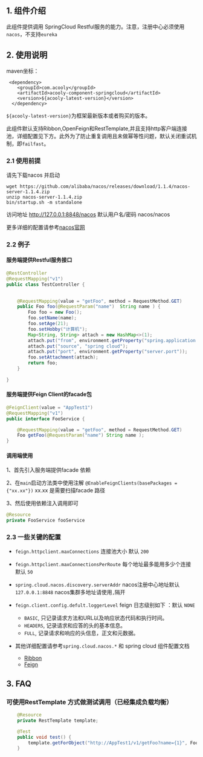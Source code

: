 <!-- title: SpringCloud组件 -->
<!-- type: infrastructure -->
<!-- author: aleishus -->
<!-- date: 2019-12-18 -->

## 1. 组件介绍

此组件提供调用 SpringCloud Restful服务的能力。注意，注册中心必须使用`nacos`，不支持`eureka`

## 2. 使用说明

maven坐标：

     <dependency>
        <groupId>com.acooly</groupId>
        <artifactId>acooly-component-springcloud</artifactId>
        <version>${acooly-latest-version}</version>
      </dependency>

`${acooly-latest-version}`为框架最新版本或者购买的版本。

此组件默认支持Ribbon,OpenFeign和RestTemplate,并且支持http客户端连接池，详细配置见下方。此外为了防止重复调用且未做幂等性问题，默认关闭重试机制，即`failfast`。


    
### 2.1 使用前提

请先下载nacos 并启动

```shell
wget https://github.com/alibaba/nacos/releases/download/1.1.4/nacos-server-1.1.4.zip
unzip nacos-server-1.1.4.zip
bin/startup.sh -m standalone
```

访问地址 http://127.0.0.1:8848/nacos  默认用户名/密码 nacos/nacos

更多详细的配置请参考[nacos官网](https://nacos.io/)

### 2.2 例子

#### 服务端提供Restful服务接口

```java
@RestController
@RequestMapping("v1")
public class TestController {

 
    @RequestMapping(value = "getFoo", method = RequestMethod.GET)
    public Foo foo(@RequestParam("name")  String name ) {
        Foo foo = new Foo();
        foo.setName(name);
        foo.setAge(21);
        foo.setHobby("计算机");
        Map<String, String> attach = new HashMap<>(1);
        attach.put("from", environment.getProperty("spring.application.name")); //name is AppTest1
        attach.put("source", "spring cloud");
        attach.put("port", environment.getProperty("server.port"));
        foo.setAttachment(attach);
        return foo;
    }
    
}
```
#### 服务端提供Feign Client的facade包

```java
@FeignClient(value = "AppTest1")
@RequestMapping("v1")
public interface FooService {

    @RequestMapping(value = "getFoo", method = RequestMethod.GET)
    Foo getFoo(@RequestParam("name") String name );
}

```

#### 调用端使用
1、首先引入服务端提供facade 依赖

2、在`main`启动方法类中使用注解 `@EnableFeignClients(basePackages = {"xx.xx"})` xx.xx 是需要扫描facade 路径

3、然后使用依赖注入调用即可

```java
@Resource
private FooService fooService
```

### 2.3 一些关键的配置
* `feign.httpclient.maxConnections` 连接池大小 默认 `200`
* `feign.httpclient.maxConnectionsPerRoute` 每个地址最多能用多少个连接 默认 `50`
* `spring.cloud.nacos.discovery.serverAddr` nacos注册中心地址默认 `127.0.0.1:8848` nacos集群多地址请使用`,`隔开
* `feign.client.config.defult.loggerLevel` feign 日志级别如下 ：默认 `NONE`
  * `BASIC`, 只记录请求方法和URL以及响应状态代码和执行时间。
  * `HEADERS`, 记录请求和应答的头的基本信息。
  * `FULL`, 记录请求和响应的头信息，正文和元数据。

* 其他详细配置请参考`spring.cloud.nacos.*` 和 spring cloud 组件配置文档
    * [Ribbon](https://cloud.spring.io/spring-cloud-netflix/multi/multi_spring-cloud-ribbon.html)
    * [Feign](https://cloud.spring.io/spring-cloud-netflix/multi/multi_spring-cloud-feign.html) 

## 3. FAQ
### 可使用RestTemplate 方式做测试调用（已经集成负载均衡）

```java
    @Resource
    private RestTemplate template;

    @Test
    public void test() {
        template.getForObject("http://AppTest1/v1/getFoo?name={1}", Foo.class, "212");
    }

```


